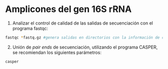 # Amplicones del gen 16S rRNA

1. Analizar el control de calidad de las salidas de secuenciación con el programa fastqc:
```bash
fastqc *fastq.gz #genera salidas en directorios con la información de calidad de todos los archivos de secuenciación presentes en ese directorio. 
```
2. Unión de _pair ends_ de secuenciación, utilizando el programa CASPER, se recomiendan los siguientes parámetros:


```bash
casper
```



